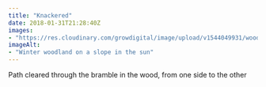 ```yaml
---
title: "Knackered"
date: 2018-01-31T21:28:40Z
images: 
- "https://res.cloudinary.com/growdigital/image/upload/v1544049931/woodland-39300882394.jpg"
imageAlt: 
- "Winter woodland on a slope in the sun"
---
```


Path cleared through the bramble in the wood, from one side to the other
